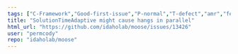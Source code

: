 ```yaml
---
tags: ["C-Framework","Good-first-issue","P-normal","T-defect","amr","fem","finite-elements","finite-volumes","multiphysics","object-oriented","parallel","simulation"]
title: "SolutionTimeAdaptive might cause hangs in parallel"
html_url: "https://github.com/idaholab/moose/issues/13426"
user: "permcody"
repo: "idaholab/moose"
---
```


